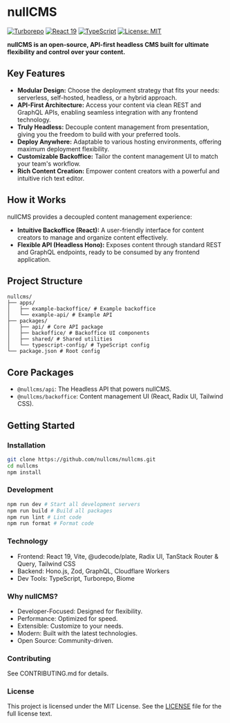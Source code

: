 # nullCMS

[![Turborepo](https://img.shields.io/badge/Built%20with-Turborepo-blue.svg)](https://turbo.build/)
[![React 19](https://img.shields.io/badge/React-19.0.0-61DAFB.svg)](https://react.dev/)
[![TypeScript](https://img.shields.io/badge/TypeScript-5.8-3178C6.svg)](https://www.typescriptlang.org/)
[![License: MIT](https://img.shields.io/badge/License-MIT-yellow.svg)](https://opensource.org/licenses/MIT)

**nullCMS is an open-source, API-first headless CMS built for ultimate flexibility and control over your content.**

## Key Features

* **Modular Design:** Choose the deployment strategy that fits your needs: serverless, self-hosted, headless, or a hybrid approach.
* **API-First Architecture:** Access your content via clean REST and GraphQL APIs, enabling seamless integration with any frontend technology.
* **Truly Headless:** Decouple content management from presentation, giving you the freedom to build with your preferred tools.
* **Deploy Anywhere:** Adaptable to various hosting environments, offering maximum deployment flexibility.
* **Customizable Backoffice:** Tailor the content management UI to match your team's workflow.
* **Rich Content Creation:** Empower content creators with a powerful and intuitive rich text editor.

## How it Works

nullCMS provides a decoupled content management experience:

* **Intuitive Backoffice (React):** A user-friendly interface for content creators to manage and organize content effectively.
* **Flexible API (Headless Hono):** Exposes content through standard REST and GraphQL endpoints, ready to be consumed by any frontend application.

## Project Structure
```
nullcms/
├── apps/
│   ├── example-backoffice/ # Example backoffice
│   └── example-api/ # Example API
├── packages/
│   ├── api/ # Core API package
│   ├── backoffice/ # Backoffice UI components
│   ├── shared/ # Shared utilities
│   └── typescript-config/ # TypeScript config
└── package.json # Root config
```


## Core Packages

* `@nullcms/api`: The Headless API that powers nullCMS.
* `@nullcms/backoffice`: Content management UI (React, Radix UI, Tailwind CSS).

## Getting Started

### Installation

```bash
git clone https://github.com/nullcms/nullcms.git
cd nullcms
npm install
```

### Development
```bash
npm run dev # Start all development servers
npm run build # Build all packages
npm run lint # Lint code
npm run format # Format code
```

### Technology
- Frontend: React 19, Vite, @udecode/plate, Radix UI, TanStack Router & Query, Tailwind CSS
- Backend: Hono.js, Zod, GraphQL, Cloudflare Workers
- Dev Tools: TypeScript, Turborepo, Biome


### Why nullCMS?
- Developer-Focused: Designed for flexibility.
- Performance: Optimized for speed.
- Extensible: Customize to your needs.
- Modern: Built with the latest technologies.
- Open Source: Community-driven.

### Contributing
See CONTRIBUTING.md for details.

### License
This project is licensed under the MIT License. See the [LICENSE](LICENSE) file for the full license text.
